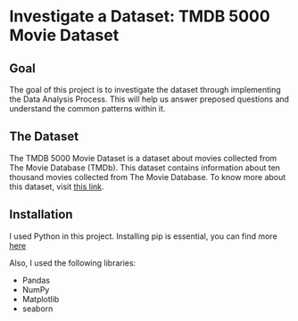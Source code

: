 # Investigate a Dataset: TMDB 5000 Movie Dataset
## Goal
The goal of this project is to investigate the dataset through implementing the Data Analysis Process. This will help us answer preposed questions and understand the common patterns within it.   
    
    
## The Dataset
The TMDB 5000 Movie Dataset is a dataset about movies collected from The Movie Database (TMDb). This dataset contains information about ten thousand movies collected from The Movie Database. To know more about this dataset, visit [this link](https://www.kaggle.com/tmdb/tmdb-movie-metadata).

## Installation
I used Python in this project. Installing pip is essential, you can find more [here](https://phoenixnap.com/kb/install-pip-windows) 

Also, I used the following libraries:
* Pandas
* NumPy
* Matplotlib
* seaborn



